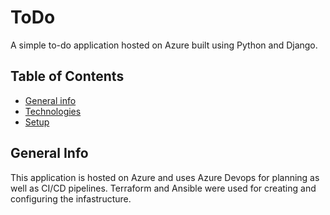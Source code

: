 # ToDo

A simple to-do application hosted on Azure built using Python and Django.

## Table of Contents
* [General info](#general-info)
* [Technologies](#technologies)
* [Setup](#setup)

## General Info
This application is hosted on Azure and uses Azure Devops for planning as well as CI/CD pipelines.
Terraform and Ansible were used for creating and configuring the infastructure.
